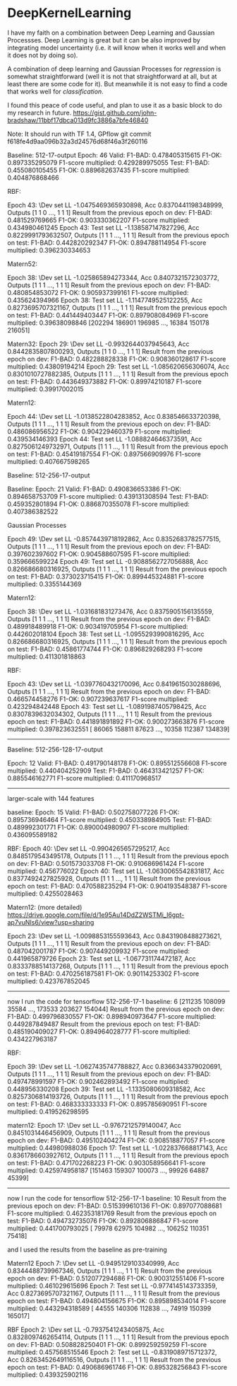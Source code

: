 # DeepKernelLearning

I have my faith on a combination between Deep Learning and Gaussian Processses. Deep Learning is great but it can be also improved by integrating model uncertainty (i.e. it will know when it works well and when it does not by doing so). 

A combination of deep learning and Gaussian Processes for *regression* is somewhat straightforward (well it is not that straightforward at all, but at least there are some code for it). But meanwhile it is not easy to find a code that works well for *classification*.

I found this peace of code useful, and plan to use it as a basic block to do my research in future. https://gist.github.com/john-bradshaw/11bbf17dbca013d9fc3886a7bfe46840

Note: It should run with TF 1.4, GPflow git commit f618fe4d9aa096b32a3d24576d68f46a3f260116



Baseline: 512-17-output
Epoch:  46
Valid:
F1-BAD:  0.478405315615 F1-OK:  0.897335295079
F1-score multiplied:  0.429289975055
Test:
F1-BAD:  0.455080105455 F1-OK:  0.889682637435
F1-score multiplied:  0.404876868466

RBF:

Epoch 43: \Dev set LL -1.0475469365930898, Acc 0.8370441198348999, Outputs [1 1 0 ..., 1 1 1]
Result from the previous epoch on dev:
F1-BAD:  0.481529769665 F1-OK:  0.903330362207
F1-score multiplied:  0.434980461245
Epoch 43: 
Test set LL -1.138587147827296, Acc 0.8229991793632507, Outputs [1 1 1 ..., 1 1 1]
Result from the previous epoch on test:
F1-BAD:  0.442820292347 F1-OK:  0.894788114954
F1-score multiplied:  0.396230334653

Matern52:


Epoch 38: \Dev set LL -1.025865894273344, Acc 0.8407321572303772, Outputs [1 1 1 ..., 1 1 1]
Result from the previous epoch on dev:
F1-BAD:  0.480854853072 F1-OK:  0.905937399161
F1-score multiplied:  0.435624394966
Epoch 38: 
Test set LL -1.1147749525122255, Acc 0.8273695707321167, Outputs [1 1 1 ..., 1 1 1]
Result from the previous epoch on test:
F1-BAD:  0.441449403447 F1-OK:  0.897908084969
F1-score multiplied:  0.39638098846
[202294 186901 196985 ...,  16384 150178 216051]


Matern32:
Epoch 29: \Dev set LL -0.9932644037945643, Acc 0.8442835807800293, Outputs [1 1 0 ..., 1 1 1]
Result from the previous epoch on dev:
F1-BAD:  0.482288828338 F1-OK:  0.908360128617
F1-score multiplied:  0.43809194214
Epoch 29: 
Test set LL -1.085620656306074, Acc 0.8301010727882385, Outputs [1 1 1 ..., 1 1 1]
Result from the previous epoch on test:
F1-BAD:  0.443649373882 F1-OK:  0.89974210187
F1-score multiplied:  0.39917002015

Matern12:

Epoch 44: \Dev set LL -1.0138522804283852, Acc 0.838546633720398, Outputs [1 1 1 ..., 1 1 1]
Result from the previous epoch on dev:
F1-BAD:  0.486086956522 F1-OK:  0.904229460379
F1-score multiplied:  0.439534146393
Epoch 44: 
Test set LL -1.088824646373591, Acc 0.8275061249732971, Outputs [1 1 1 ..., 1 1 1]
Result from the previous epoch on test:
F1-BAD:  0.45419187554 F1-OK:  0.897566909976
F1-score multiplied:  0.407667598265





Baseline: 512-256-17-output

Baseline:
Epoch:  21
Valid:
F1-BAD:  0.490836653386 F1-OK:  0.894658753709
F1-score multiplied:  0.439131308594
Test:
F1-BAD:  0.459352801894 F1-OK:  0.886870355078
F1-score multiplied:  0.407386382522

Gaussian Processes

Epoch 49: \Dev set LL -0.8574439718192862, Acc 0.8352683782577515, Outputs [1 1 1 ..., 1 1 1]
Result from the previous epoch on dev:
F1-BAD:  0.397602397602 F1-OK:  0.904588607595
F1-score multiplied:  0.359666599224
Epoch 49: 
Test set LL -0.9088562727056888, Acc 0.826686680316925, Outputs [1 1 1 ..., 1 1 1]
Result from the previous epoch on test:
F1-BAD:  0.373023715415 F1-OK:  0.899445324881
F1-score multiplied:  0.3355144369




Matern12:

Epoch 38: \Dev set LL -1.031681831273476, Acc 0.8375905156135559, Outputs [1 1 1 ..., 1 1 1]
Result from the previous epoch on dev:
F1-BAD:  0.489918489918 F1-OK:  0.903419705954
F1-score multiplied:  0.442602018104
Epoch 38: 
Test set LL -1.0955293990816295, Acc 0.826686680316925, Outputs [1 1 1 ..., 1 1 1]
Result from the previous epoch on test:
F1-BAD:  0.45861774744 F1-OK:  0.896829268293
F1-score multiplied:  0.411301818863


RBF:

Epoch 43: \Dev set LL -1.0397760432170096, Acc 0.8419615030288696, Outputs [1 1 1 ..., 1 1 1]
Result from the previous epoch on dev:
F1-BAD:  0.466574458276 F1-OK:  0.907239637617
F1-score multiplied:  0.423294842448
Epoch 43: 
Test set LL -1.0891987405798425, Acc 0.8307839632034302, Outputs [1 1 1 ..., 1 1 1]
Result from the previous epoch on test:
F1-BAD:  0.441891891892 F1-OK:  0.900273663876
F1-score multiplied:  0.397823632551
[ 86065 158811  87623 ...,  10358 112387 134839]



------


Baseline: 512-256-128-17-output

Epoch:  12
Valid:
F1-BAD:  0.491790148178 F1-OK:  0.895512556608
F1-score multiplied:  0.440404252909
Test:
F1-BAD:  0.464313421257 F1-OK:  0.885546162771
F1-score multiplied:  0.411170968517



------
larger-scale with 144 features

baseline:
Epoch:  15
Valid:
F1-BAD:  0.502758077226 F1-OK:  0.895736946464
F1-score multiplied:  0.450338984905
Test:
F1-BAD:  0.489992301771 F1-OK:  0.890004980907
F1-score multiplied:  0.436095589182

RBF:
Epoch 40: \Dev set LL -0.9904265657295217, Acc 0.8485179543495178, Outputs [1 1 1 ..., 1 1 1]
Result from the previous epoch on dev:
F1-BAD:  0.501573033708 F1-OK:  0.910686961424
F1-score multiplied:  0.456776022
Epoch 40: 
Test set LL -1.0630065542831817, Acc 0.8377492427825928, Outputs [1 1 1 ..., 1 1 1]
Result from the previous epoch on test:
F1-BAD:  0.470588235294 F1-OK:  0.904193548387
F1-score multiplied:  0.4255028463




Matern12: (more detailed) https://drive.google.com/file/d/1e95Au14DdZ2WSTMi_I6gpt-ap7vuNIs6/view?usp=sharing

Epoch 23: \Dev set LL -1.0098853155593643, Acc 0.8431908488273621, Outputs [1 1 1 ..., 1 1 1]
Result from the previous epoch on dev:
F1-BAD:  0.487042001787 F1-OK:  0.907449209932
F1-score multiplied:  0.441965879726
Epoch 23: 
Test set LL -1.067731174472187, Acc 0.8333788514137268, Outputs [1 1 1 ..., 1 1 1]
Result from the previous epoch on test:
F1-BAD:  0.470256187581 F1-OK:  0.90114253302
F1-score multiplied:  0.423767852045





----
now I run the code for tensorflow
512-256-17-1
baseline:
6
[211235 108099  35584 ..., 173533 203627 154044]
Result from the previous epoch on dev:
F1-BAD:  0.499796830557 F1-OK:  0.898940973647
F1-score multiplied:  0.449287849487
Result from the previous epoch on test:
F1-BAD:  0.485190409027 F1-OK:  0.894964028777
F1-score multiplied:  0.434227963187

RBF:

Epoch 39: \Dev set LL -1.0627435747788827, Acc 0.8366343379020691, Outputs [1 1 1 ..., 1 1 1]
Result from the previous epoch on dev:
F1-BAD:  0.497478991597 F1-OK:  0.902462893492
F1-score multiplied:  0.448956330208
Epoch 39: 
Test set LL -1.1335080609318582, Acc 0.8257306814193726, Outputs [1 1 1 ..., 1 1 1]
Result from the previous epoch on test:
F1-BAD:  0.468333333333 F1-OK:  0.895785690951
F1-score multiplied:  0.419526298595


matern12:
Epoch 17: \Dev set LL -0.9767212579140047, Acc 0.8451031446456909, Outputs [1 1 1 ..., 1 1 1]
Result from the previous epoch on dev:
F1-BAD:  0.495102404274 F1-OK:  0.908518877057
F1-score multiplied:  0.44980988036
Epoch 17: 
Test set LL -1.022837668817143, Acc 0.8361786603927612, Outputs [1 1 1 ..., 1 1 1]
Result from the previous epoch on test:
F1-BAD:  0.471702268223 F1-OK:  0.903058956641
F1-score multiplied:  0.425974958187
[151463 159307 100073 ...,  99926  64887  45399]




----
now I run the code for tensorflow
512-256-17-1
baseline:
10
Result from the previous epoch on dev:
F1-BAD:  0.515399610136 F1-OK:  0.897077088681
F1-score multiplied:  0.462353181769
Result from the previous epoch on test:
F1-BAD:  0.494732735076 F1-OK:  0.892806886847
F1-score multiplied:  0.441700793025
[ 79978  62975 104982 ..., 106252 110351  75418]

and I used the results from the baseline as pre-training

Matern12
Epoch 7: \Dev set LL -0.9495129103340999, Acc 0.8344488739967346, Outputs [1 1 1 ..., 1 1 1]
Result from the previous epoch on dev:
F1-BAD:  0.512077294686 F1-OK:  0.900312551406
F1-score multiplied:  0.461029615696
Epoch 7: 
Test set LL -0.9774145143733359, Acc 0.8273695707321167, Outputs [1 1 1 ..., 1 1 1]
Result from the previous epoch on test:
F1-BAD:  0.494804156675 F1-OK:  0.895898534014
F1-score multiplied:  0.443294318589
[ 44555 140306 112838 ...,  74919 150399 165017]

RBF
Epoch 2: \Dev set LL -0.7937541243405875, Acc 0.8328097462654114, Outputs [1 1 1 ..., 1 1 1]
Result from the previous epoch on dev:
F1-BAD:  0.508828250401 F1-OK:  0.899259259259
F1-score multiplied:  0.457568515546
Epoch 2: 
Test set LL -0.8319089715712372, Acc 0.8263452649116516, Outputs [1 1 1 ..., 1 1 1]
Result from the previous epoch on test:
F1-BAD:  0.490686961746 F1-OK:  0.895328256843
F1-score multiplied:  0.439325902116


